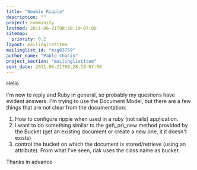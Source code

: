 ```yaml
---
title: "Newbie Ripple"
description: ""
project: community
lastmod: 2011-06-21T08:28:19-07:00
sitemap:
  priority: 0.2
layout: mailinglistitem
mailinglist_id: "msg03759"
author_name: "Pablo Chacin"
project_section: "mailinglistitem"
sent_date: 2011-06-21T08:28:19-07:00
---
```



Hello

I'm new to reply and Ruby in general, so probably my questions have evident
answers.
I'm trying to use the Document Model, but there are a few things that are
not clear from
the documentation:
1. How to configure ripple when used in a ruby (not rails) application.
2. I want to do something similar to the get\\_or\\_new method provided by the
Bucket (get an existing document or create a new one, it it doesn't exists)
3. control the bucket on which the document is stored/retrieve (using an
attribute). From what I've seen, riak uses the class name as bucket.

Thanks in advance
